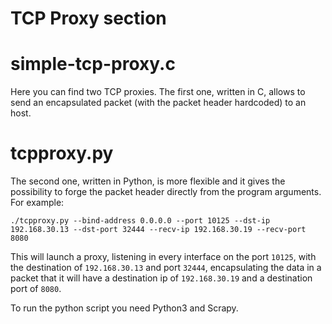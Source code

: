 TCP Proxy section
===

# simple-tcp-proxy.c

Here you can find two TCP proxies. The first one, written in C, 
allows to send an encapsulated packet (with the packet header hardcoded) to an host.

# tcpproxy.py

The second one, written in Python, is more flexible and it gives the possibility to forge the packet header directly from
the program arguments.
For example:
```
./tcpproxy.py --bind-address 0.0.0.0 --port 10125 --dst-ip 192.168.30.13 --dst-port 32444 --recv-ip 192.168.30.19 --recv-port 8080
```
This will launch a proxy, listening in every interface on the port `10125`, with the destination of `192.168.30.13` and port `32444`,
encapsulating the data in a packet that it will have a destination ip of `192.168.30.19` and a destination port of `8080`.

To run the python script you need Python3 and Scrapy.
